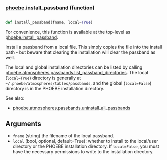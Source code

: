 ### [phoebe](phoebe.md).install_passband (function)


```py

def install_passband(fname, local=True)

```



For convenience, this function is available at the top-level as
[phoebe.install_passband](phoebe.install_passband.md).

Install a passband from a local file.  This simply copies the file into the
install path - but beware that clearing the installation will clear the
passband as well.

The local and global installation directories can be listed by calling
[phoebe.atmospheres.passbands.list_passband_directories](phoebe.atmospheres.passbands.list_passband_directories.md).  The local
(`local=True`) directory is generally at
`~/.phoebe/atmospheres/tables/passbands`, and the global (`local=False`)
directory is in the PHOEBE installation directory.

See also:
* [phoebe.atmospheres.passbands.uninstall_all_passbands](phoebe.atmospheres.passbands.uninstall_all_passbands.md)

Arguments
----------
* `fname` (string) the filename of the local passband.
* `local` (bool, optional, default=True): whether to install to the local/user
    directory or the PHOEBE installation directory.  If `local=False`, you
    must have the necessary permissions to write to the installation
    directory.

